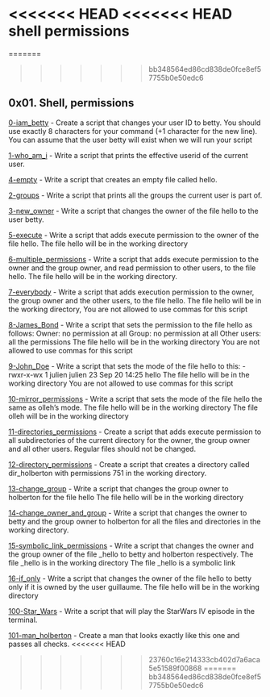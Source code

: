 <<<<<<< HEAD
<<<<<<< HEAD
shell permissions
=======
=======
>>>>>>> bb348564ed86cd838de0fce8ef57755b0e50edc6
## 0x01. Shell, permissions

[0-iam_betty](./0-iam_betty)  - Create a script that changes your user ID to betty. You should use exactly 8 characters for your command (+1 character for the new line). You can assume that the user betty will exist when we will run your script

[1-who_am_i](./1-who_am_i) - Write a script that prints the effective userid of the current user.

[4-empty](./4-empty) - Write a script that creates an empty file called hello.

[2-groups](./2-groups) - Write a script that prints all the groups the current user is part of.

[3-new_owner](./3-new_owner) - Write a script that changes the owner of the file hello to the user betty.

[5-execute](./5-execute) - Write a script that adds execute permission to the owner of the file hello. The file hello will be in the working directory

[6-multiple_permissions](./6-multiple_permissions) - Write a script that adds execute permission to the owner and the group owner, and read permission to other users, to the file hello. The file hello will be in the working directory.

[7-everybody](./7-everybody) - Write a script that adds execution permission to the owner, the group owner and the other users, to the file hello. The file hello will be in the working directory,  You are not allowed to use commas for this script

[8-James_Bond](./8-James_Bond) - Write a script that sets the permission to the file hello as follows:
Owner: no permission at all
Group: no permission at all
Other users: all the permissions
The file hello will be in the working directory You are not allowed to use commas for this script

[9-John_Doe](./9-John_Doe) - Write a script that sets the mode of the file hello to this:
-rwxr-x-wx 1 julien julien 23 Sep 20 14:25 hello
The file hello will be in the working directory
You are not allowed to use commas for this script

[10-mirror_permissions](./10-mirror_permissions) - Write a script that sets the mode of the file hello the same as olleh’s mode.
The file hello will be in the working directory
The file olleh will be in the working directory

[11-directories_permissions](./11-directories_permissions) - Create a script that adds execute permission to all subdirectories of the current directory for the owner, the group owner and all other users. Regular files should not be changed.

[12-directory_permissions](./12-directory_permissions) - Create a script that creates a directory called dir_holberton with permissions 751 in the working directory.

[13-change_group](./13-change_group) - Write a script that changes the group owner to holberton for the file hello
The file hello will be in the working directory

[14-change_owner_and_group](./14-change_owner_and_group) - Write a script that changes the owner to betty and the group owner to holberton for all the files and directories in the working directory.

[15-symbolic_link_permissions](./15-symbolic_link_permissions) - Write a script that changes the owner and the group owner of the file _hello to betty and holberton respectively.
The file _hello is in the working directory
The file _hello is a symbolic link

[16-if_only](./16-if_only) - Write a script that changes the owner of the file hello to betty only if it is owned by the user guillaume.
The file hello will be in the working directory

[100-Star_Wars](./100-Star_Wars) - Write a script that will play the StarWars IV episode in the terminal.

[101-man_holberton](./101-man_holberton) - Create a man that looks exactly like this one and passes all checks.
<<<<<<< HEAD
>>>>>>> 23760c16e214333cb402d7a6aca5e51589f00868
=======
>>>>>>> bb348564ed86cd838de0fce8ef57755b0e50edc6

